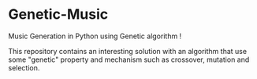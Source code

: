 # Genetic-Music
Music Generation in Python using Genetic algorithm !

This repository contains an interesting solution with an algorithm that use some "genetic" property and mechanism such as crossover, mutation and selection.
